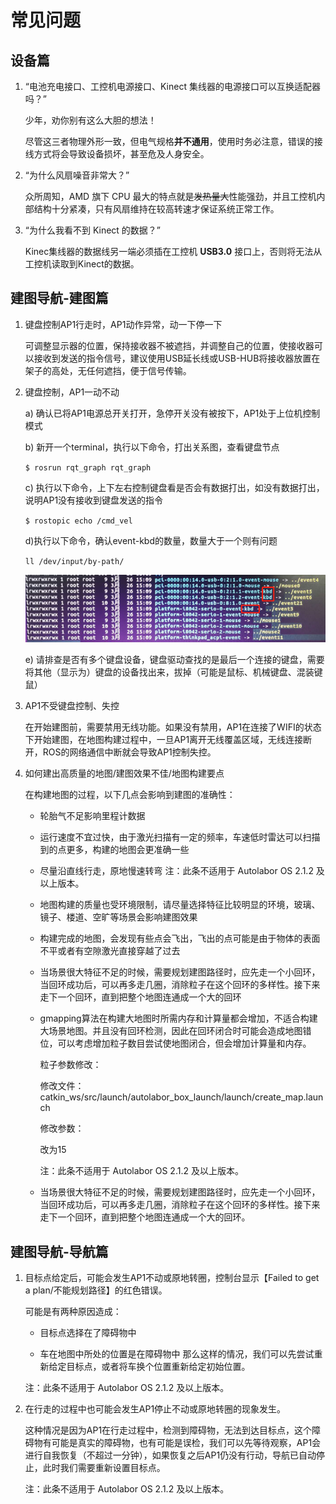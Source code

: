 
# 常见问题

## 设备篇

1. “电池充电接口、工控机电源接口、Kinect 集线器的电源接口可以互换适配器吗？”

    少年，劝你别有这么大胆的想法！

    尽管这三者物理外形一致，但电气规格**并不通用**，使用时务必注意，错误的接线方式将会导致设备损坏，甚至危及人身安全。

2. “为什么风扇噪音非常大？”

    众所周知，AMD 旗下 CPU 最大的特点就是~~发热量大~~性能强劲，并且工控机内部结构十分紧凑，只有风扇维持在较高转速才保证系统正常工作。

3. “为什么我看不到 Kinect 的数据？”

    Kinec集线器的数据线另一端必须插在工控机 **USB3.0** 接口上，否则将无法从工控机读取到Kinect的数据。

## 建图导航-建图篇

1. 键盘控制AP1行走时，AP1动作异常，动一下停一下

    可调整显示器的位置，保持接收器不被遮挡，并调整自己的位置，使接收器可以接收到发送的指令信号，建议使用USB延长线或USB-HUB将接收器放置在架子的高处，无任何遮挡，便于信号传输。

2. 键盘控制，AP1一动不动

    a) 确认已将AP1电源总开关打开，急停开关没有被按下，AP1处于上位机控制模式

    b) 新开一个terminal，执行以下命令，打出关系图，查看键盘节点

    `$ rosrun rqt_graph rqt_graph`

    c) 执行以下命令，上下左右控制键盘看是否会有数据打出，如没有数据打出，说明AP1没有接收到键盘发送的指令

    `$ rostopic echo /cmd_vel`

    d)执行以下命令，确认event-kbd的数量，数量大于一个则有问题

    `ll /dev/input/by-path/ `

    ![](imgs/keyboard.png)

    e) 请排查是否有多个键盘设备，键盘驱动查找的是最后一个连接的键盘，需要将其他（显示为）键盘的设备找出来，拔掉（可能是鼠标、机械键盘、混装键鼠）

3. AP1不受键盘控制、失控

    在开始建图前，需要禁用无线功能。如果没有禁用，AP1在连接了WIFI的状态下开始建图，在地图构建过程中，一旦AP1离开无线覆盖区域，无线连接断开，ROS的网络通信中断就会导致AP1控制失控。

4. 如何建出高质量的地图/建图效果不佳/地图构建要点

    在构建地图的过程，以下几点会影响到建图的准确性：

    * 轮胎气不足影响里程计数据

    * 运行速度不宜过快，由于激光扫描有一定的频率，车速低时雷达可以扫描到的点更多，构建的地图会更准确一些

    * 尽量沿直线行走，原地慢速转弯
    注：此条不适用于 Autolabor OS 2.1.2 及以上版本。

    * 地图构建的质量也受环境限制，请尽量选择特征比较明显的环境，玻璃、镜子、楼道、空旷等场景会影响建图效果

    * 构建完成的地图，会发现有些点会飞出，飞出的点可能是由于物体的表面不平或者有空隙激光直接穿越了过去

    * 当场景很大特征不足的时候，需要规划建图路径时，应先走一个小回环，当回环成功后，可以再多走几圈，消除粒子在这个回环的多样性。接下来走下一个回环，直到把整个地图连通成一个大的回环

    * gmapping算法在构建大地图时所需内存和计算量都会增加，不适合构建大场景地图。并且没有回环检测，因此在回环闭合时可能会造成地图错位，可以考虑增加粒子数目尝试使地图闭合，但会增加计算量和内存。

      粒子参数修改：

      修改文件：catkin_ws/src/launch/autolabor_box_launch/launch/create_map.launch

      修改参数：<param name="particles" value=""/>

      改为15

      注：此条不适用于 Autolabor OS 2.1.2 及以上版本。

    * 当场景很大特征不足的时候，需要规划建图路径时，应先走一个小回环，当回环成功后，可以再多走几圈，消除粒子在这个回环的多样性。接下来走下一个回环，直到把整个地图连通成一个大的回环。


## 建图导航-导航篇

1. 目标点给定后，可能会发生AP1不动或原地转圈，控制台显示【Failed to get a plan/不能规划路径】的红色错误。

    可能是有两种原因造成：

    * 目标点选择在了障碍物中

    * 车在地图中所处的位置是在障碍物中
  那么这样的情况，我们可以先尝试重新给定目标点，或者将车换个位置重新给定初始位置。

    注：此条不适用于 Autolabor OS 2.1.2 及以上版本。

2. 在行走的过程中也可能会发生AP1停止不动或原地转圈的现象发生。

    这种情况是因为AP1在行走过程中，检测到障碍物，无法到达目标点，这个障碍物有可能是真实的障碍物，也有可能是误检，我们可以先等待观察，AP1会进行自我恢复（不超过一分钟），如果恢复之后AP1仍没有行动，导航已自动停止，此时我们需要重新设置目标点。

    注：此条不适用于 Autolabor OS 2.1.2 及以上版本。
